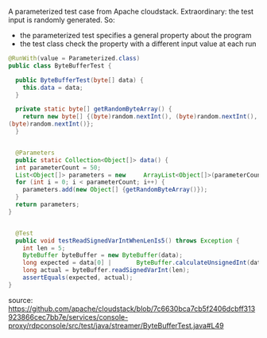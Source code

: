 A parameterized test case from Apache cloudstack. 
Extraordinary: the test input is randomly generated.
So:
- the parameterized test specifies a general property about the program
- the test class check the property with a different input value at each run

```java
@RunWith(value = Parameterized.class)
public class ByteBufferTest {

  public ByteBufferTest(byte[] data) {
    this.data = data;
  }

  private static byte[] getRandomByteArray() {
    return new byte[] {(byte)random.nextInt(), (byte)random.nextInt(), (byte)random.nextInt(), (byte)random.nextInt(), (byte)random.nextInt(), (byte)random.nextInt(),
(byte)random.nextInt()};
  }


  @Parameters
  public static Collection<Object[]> data() {
  int parameterCount = 50;
  List<Object[]> parameters = new     ArrayList<Object[]>(parameterCount);
  for (int i = 0; i < parameterCount; i++) {
    parameters.add(new Object[] {getRandomByteArray()});
  }
  return parameters;
}


  @Test
  public void testReadSignedVarIntWhenLenIs5() throws Exception {
    int len = 5;
    ByteBuffer byteBuffer = new ByteBuffer(data);
    long expected = data[0] |       ByteBuffer.calculateUnsignedInt(data[1], data[2], data[3], data[4]);
    long actual = byteBuffer.readSignedVarInt(len);
    assertEquals(expected, actual);
}
```

source: https://github.com/apache/cloudstack/blob/7c6630bca7cb5f2406dcbff313923866cec7bb7e/services/console-proxy/rdpconsole/src/test/java/streamer/ByteBufferTest.java#L49
